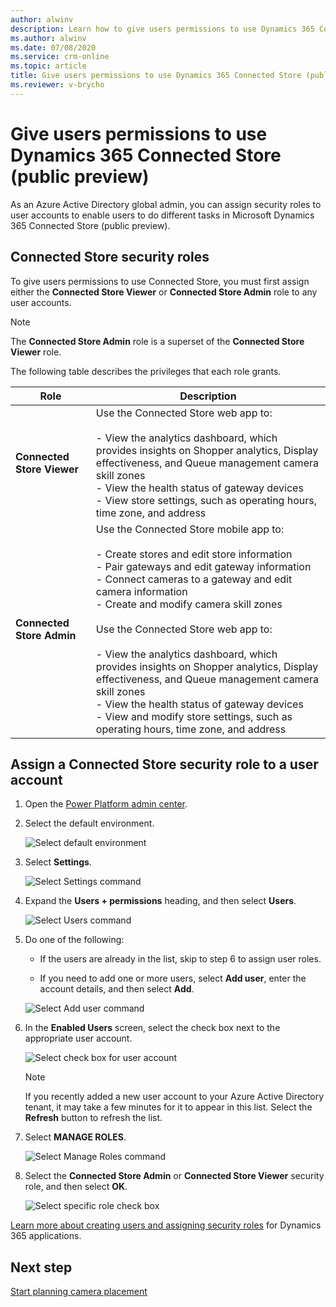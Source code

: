```yaml
---
author: alwinv
description: Learn how to give users permissions to use Dynamics 365 Connected Store (public preview).
ms.author: alwinv
ms.date: 07/08/2020
ms.service: crm-online
ms.topic: article
title: Give users permissions to use Dynamics 365 Connected Store (public preview)
ms.reviewer: v-brycho
---
```


# Give users permissions to use Dynamics 365 Connected Store (public preview)

As an Azure Active Directory global admin, you can assign security roles to user accounts to enable users to do different tasks in Microsoft Dynamics 365 Connected Store (public preview).

## Connected Store security roles

To give users permissions to use Connected Store, you must first assign either the **Connected Store Viewer** or **Connected Store Admin** role to any user accounts. 

> [!NOTE]
> The **Connected Store Admin** role is a superset of the **Connected Store Viewer** role.

The following table describes the privileges that each role grants.

|Role|	Description|
|--------------------------------|----------------------------------------------------------------------------------------------|
|**Connected Store Viewer**|	Use the Connected Store web app to:<br><br>- View the analytics dashboard, which provides insights on Shopper analytics, Display effectiveness, and Queue management camera skill zones<br>- View the health status of gateway devices <br>- View store settings, such as operating hours, time zone, and address<br>
|**Connected Store Admin**|	Use the Connected Store mobile app to:<br><br>- Create stores and edit store information<br>- Pair gateways and edit gateway information<br>- Connect cameras to a gateway and edit camera information<br>- Create and modify camera skill zones<br><br>Use the Connected Store web app to:<br><br>- View the analytics dashboard, which provides insights on Shopper analytics, Display effectiveness, and Queue management camera skill zones<br>- View the health status of gateway devices<br>- View and modify store settings, such as operating hours, time zone, and address|

## Assign a Connected Store security role to a user account

1. Open the [Power Platform admin center](https://admin.powerplatform.com/). 
        
2. Select the default environment.

    ![Select default environment](media/select-default-environment-placeholder.PNG "Select default environment")
    
3. Select **Settings**.

    ![Select Settings command](media/select-settings-placeholder.PNG "Select Settings command")
    
4. Expand the **Users + permissions** heading, and then select **Users**.

    ![Select Users command](media/select-users-placeholder.PNG "Select Users command")

5. Do one of the following:

   - If the users are already in the list, skip to step 6 to assign user roles.       
   
   - If you need to add one or more users, select **Add user**, enter the account details, and then select **Add**. 

    ![Select Add user command](media/select-add-user-placeholder.PNG "Selected Add user command")    
    
6. In the **Enabled Users** screen, select the check box next to the appropriate user account.    

   ![Select check box for user account](media/select-user-placeholder.PNG "Select check box for user account")
   
    >[!NOTE]
    > If you recently added a new user account to your Azure Active Directory tenant, it may take a few minutes for it to appear in this list. Select the **Refresh** button to refresh the list.
   
7. Select **MANAGE ROLES**. 

    ![Select Manage Roles command](media/select-manage-roles-placeholder.PNG "Select Manage Roles command")

8. Select the **Connected Store Admin** or **Connected Store Viewer** security role, and then select **OK**. 

    ![Select specific role check box](media/select-role-placeholder.PNG "Select specific role check box")

[Learn more about creating users and assigning security roles](https://go.microsoft.com/fwlink/?linkid=2128632) for Dynamics 365 applications.

## Next step

[Start planning camera placement](camera-placement-checklist.md)


